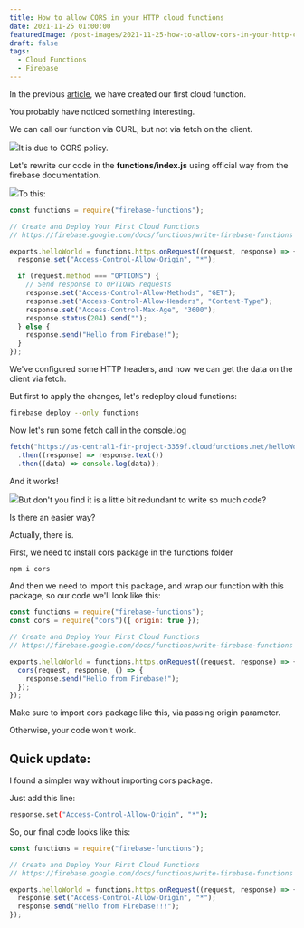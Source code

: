 ```yaml
---
title: How to allow CORS in your HTTP cloud functions
date: 2021-11-25 01:00:00
featuredImage: /post-images/2021-11-25-how-to-allow-cors-in-your-http-cloud-functions.webp
draft: false
tags:
  - Cloud Functions
  - Firebase
---
```


In the previous [article](http://localhost/wordpress/blog/getting-started-with-firebase-cloud-functions/), we have created our first cloud function.

You probably have noticed something interesting.

We can call our function via CURL, but not via fetch on the client.

![](/post-images/2021-11-image-5.webp)It is due to CORS policy.

Let's rewrite our code in the **functions/index.js** using official way from the firebase documentation.

![](/post-images/2021-11-image-6.webp)To this:

```javascript
const functions = require("firebase-functions");

// Create and Deploy Your First Cloud Functions
// https://firebase.google.com/docs/functions/write-firebase-functions

exports.helloWorld = functions.https.onRequest((request, response) => {
  response.set("Access-Control-Allow-Origin", "*");

  if (request.method === "OPTIONS") {
    // Send response to OPTIONS requests
    response.set("Access-Control-Allow-Methods", "GET");
    response.set("Access-Control-Allow-Headers", "Content-Type");
    response.set("Access-Control-Max-Age", "3600");
    response.status(204).send("");
  } else {
    response.send("Hello from Firebase!");
  }
});
```

We've configured some HTTP headers, and now we can get the data on the client via fetch.

But first to apply the changes, let's redeploy cloud functions:

```bash
firebase deploy --only functions
```

Now let's run some fetch call in the console.log

```javascript
fetch("https://us-central1-fir-project-3359f.cloudfunctions.net/helloWorld")
  .then((response) => response.text())
  .then((data) => console.log(data));
```

And it works!

![](/post-images/2021-11-image-7.webp)But don't you find it is a little bit redundant to write so much code?

Is there an easier way?

Actually, there is.

First, we need to install cors package in the functions folder

```bash
npm i cors
```

And then we need to import this package, and wrap our function with this package, so our code we'll look like this:

```javascript
const functions = require("firebase-functions");
const cors = require("cors")({ origin: true });

// Create and Deploy Your First Cloud Functions
// https://firebase.google.com/docs/functions/write-firebase-functions

exports.helloWorld = functions.https.onRequest((request, response) => {
  cors(request, response, () => {
    response.send("Hello from Firebase!");
  });
});
```

Make sure to import cors package like this, via passing origin parameter.

Otherwise, your code won't work.

## Quick update:

I found a simpler way without importing cors package.

Just add this line:

```bash
response.set("Access-Control-Allow-Origin", "*");
```

So, our final code looks like this:

```javascript
const functions = require("firebase-functions");

// Create and Deploy Your First Cloud Functions
// https://firebase.google.com/docs/functions/write-firebase-functions

exports.helloWorld = functions.https.onRequest((request, response) => {
  response.set("Access-Control-Allow-Origin", "*");
  response.send("Hello from Firebase!!!");
});
```

